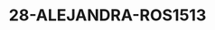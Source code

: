 ---
title: 28-ALEJANDRA-ROS1513
image: 28-ALEJANDRA-ROS1513.jpg
brand: rosa-clara
layout: vestito
---